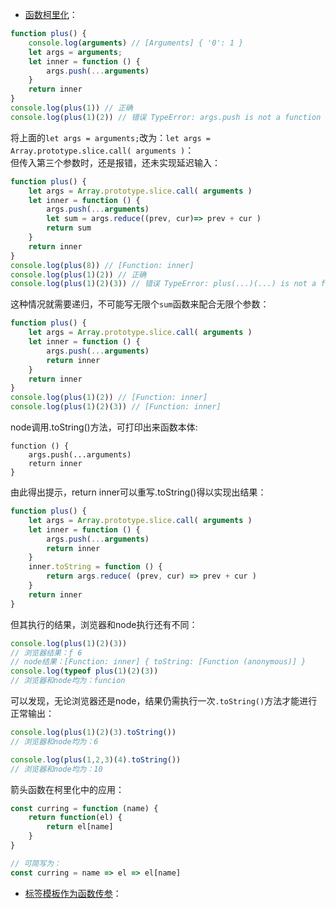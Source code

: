 + [函数柯里化]()：

```js
function plus() {
    console.log(arguments) // [Arguments] { '0': 1 }
    let args = arguments;
    let inner = function () {
        args.push(...arguments)
    }
    return inner
}
console.log(plus(1)) // 正确
console.log(plus(1)(2)) // 错误 TypeError: args.push is not a function
```

将上面的`let args = arguments;`改为：`let args = Array.prototype.slice.call( arguments )`：  
但传入第三个参数时，还是报错，还未实现延迟输入：  
```js
function plus() {
    let args = Array.prototype.slice.call( arguments )
    let inner = function () {
        args.push(...arguments)
        let sum = args.reduce((prev, cur)=> prev + cur )
        return sum
    }
    return inner
}
console.log(plus(8)) // [Function: inner]
console.log(plus(1)(2)) // 正确
console.log(plus(1)(2)(3)) // 错误 TypeError: plus(...)(...) is not a function
```

这种情况就需要递归，不可能写无限个`sum`函数来配合无限个参数：
```js
function plus() {
    let args = Array.prototype.slice.call( arguments )
    let inner = function () {
        args.push(...arguments)
        return inner
    }
    return inner
}
console.log(plus(1)(2)) // [Function: inner]
console.log(plus(1)(2)(3)) // [Function: inner]

```

node调用.toString()方法，可打印出来函数本体:   
```shell
function () {
    args.push(...arguments)
    return inner
}
```
由此得出提示，return inner可以重写.toString()得以实现出结果：  
```js
function plus() {
    let args = Array.prototype.slice.call( arguments )
    let inner = function () {
        args.push(...arguments)
        return inner
    }
    inner.toString = function () {
        return args.reduce( (prev, cur) => prev + cur )
    }
    return inner
}
```
但其执行的结果，浏览器和node执行还有不同：
```js
console.log(plus(1)(2)(3))
// 浏览器结果：ƒ 6
// node结果：[Function: inner] { toString: [Function (anonymous)] }
console.log(typeof plus(1)(2)(3)) 
// 浏览器和node均为：funcion
```

可以发现，无论浏览器还是node，结果仍需执行一次`.toString()`方法才能进行正常输出：  
```js
console.log(plus(1)(2)(3).toString())
// 浏览器和node均为：6

console.log(plus(1,2,3)(4).toString())
// 浏览器和node均为：10
```

箭头函数在柯里化中的应用：  
```js
const curring = function (name) {
    return function(el) {
        return el[name]
    }
}

// 可简写为：
const curring = name => el => el[name]
```

+ [标签模板作为函数传参]()：

